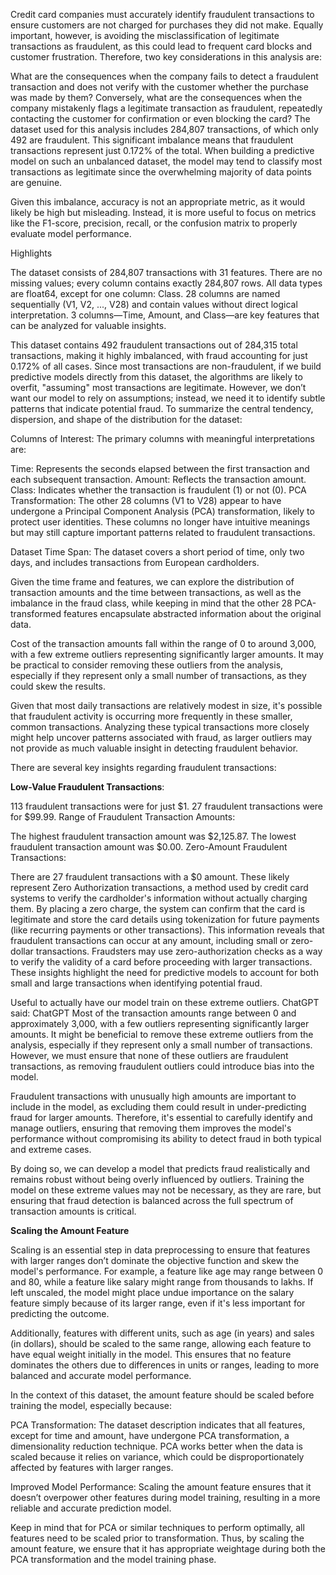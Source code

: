 Credit card companies must accurately identify fraudulent transactions to ensure customers are not charged for purchases they did not make. Equally important, however, is avoiding the misclassification of legitimate transactions as fraudulent, as this could lead to frequent card blocks and customer frustration. Therefore, two key considerations in this analysis are:

What are the consequences when the company fails to detect a fraudulent transaction and does not verify with the customer whether the purchase was made by them?
Conversely, what are the consequences when the company mistakenly flags a legitimate transaction as fraudulent, repeatedly contacting the customer for confirmation or even blocking the card?
The dataset used for this analysis includes 284,807 transactions, of which only 492 are fraudulent. This significant imbalance means that fraudulent transactions represent just 0.172% of the total. When building a predictive model on such an unbalanced dataset, the model may tend to classify most transactions as legitimate since the overwhelming majority of data points are genuine.

Given this imbalance, accuracy is not an appropriate metric, as it would likely be high but misleading. Instead, it is more useful to focus on metrics like the F1-score, precision, recall, or the confusion matrix to properly evaluate model performance.

Highlights

The dataset consists of 284,807 transactions with 31 features.
There are no missing values; every column contains exactly 284,807 rows.
All data types are float64, except for one column: Class.
28 columns are named sequentially (V1, V2, ..., V28) and contain values without direct logical interpretation.
3 columns—Time, Amount, and Class—are key features that can be analyzed for valuable insights.

This dataset contains 492 fraudulent transactions out of 284,315 total transactions, making it highly imbalanced, with fraud accounting for just 0.172% of all cases. Since most transactions are non-fraudulent, if we build predictive models directly from this dataset, the algorithms are likely to overfit, "assuming" most transactions are legitimate. However, we don’t want our model to rely on assumptions; instead, we need it to identify subtle patterns that indicate potential fraud.
To summarize the central tendency, dispersion, and shape of the distribution for the dataset:

Columns of Interest: The primary columns with meaningful interpretations are:

Time: Represents the seconds elapsed between the first transaction and each subsequent transaction.
Amount: Reflects the transaction amount.
Class: Indicates whether the transaction is fraudulent (1) or not (0).
PCA Transformation: The other 28 columns (V1 to V28) appear to have undergone a Principal Component Analysis (PCA) transformation, likely to protect user identities. These columns no longer have intuitive meanings but may still capture important patterns related to fraudulent transactions.

Dataset Time Span: The dataset covers a short period of time, only two days, and includes transactions from European cardholders.

Given the time frame and features, we can explore the distribution of transaction amounts and the time between transactions, as well as the imbalance in the fraud class, while keeping in mind that the other 28 PCA-transformed features encapsulate abstracted information about the original data.

Cost of the transaction amounts fall within the range of 0 to around 3,000, with a few extreme outliers representing significantly larger amounts. It may be practical to consider removing these outliers from the analysis, especially if they represent only a small number of transactions, as they could skew the results.

Given that most daily transactions are relatively modest in size, it's possible that fraudulent activity is occurring more frequently in these smaller, common transactions. Analyzing these typical transactions more closely might help uncover patterns associated with fraud, as larger outliers may not provide as much valuable insight in detecting fraudulent behavior.

There are several key insights regarding fraudulent transactions:

**Low-Value Fraudulent Transactions**:

113 fraudulent transactions were for just $1.
27 fraudulent transactions were for $99.99.
Range of Fraudulent Transaction Amounts:

The highest fraudulent transaction amount was $2,125.87.
The lowest fraudulent transaction amount was $0.00.
Zero-Amount Fraudulent Transactions:

There are 27 fraudulent transactions with a $0 amount. These likely represent Zero Authorization transactions, a method used by credit card systems to verify the cardholder's information without actually charging them. By placing a zero charge, the system can confirm that the card is legitimate and store the card details using tokenization for future payments (like recurring payments or other transactions).
This information reveals that fraudulent transactions can occur at any amount, including small or zero-dollar transactions. Fraudsters may use zero-authorization checks as a way to verify the validity of a card before proceeding with larger transactions. These insights highlight the need for predictive models to account for both small and large transactions when identifying potential fraud.

Useful to actually have our model train on these extreme outliers.
ChatGPT said:
ChatGPT
Most of the transaction amounts range between 0 and approximately 3,000, with a few outliers representing significantly larger amounts. It might be beneficial to remove these extreme outliers from the analysis, especially if they represent only a small number of transactions. However, we must ensure that none of these outliers are fraudulent transactions, as removing fraudulent outliers could introduce bias into the model.

Fraudulent transactions with unusually high amounts are important to include in the model, as excluding them could result in under-predicting fraud for larger amounts. Therefore, it's essential to carefully identify and manage outliers, ensuring that removing them improves the model's performance without compromising its ability to detect fraud in both typical and extreme cases.

By doing so, we can develop a model that predicts fraud realistically and remains robust without being overly influenced by outliers. Training the model on these extreme values may not be necessary, as they are rare, but ensuring that fraud detection is balanced across the full spectrum of transaction amounts is critical.


**Scaling the Amount Feature**

Scaling is an essential step in data preprocessing to ensure that features with larger ranges don’t dominate the objective function and skew the model's performance. For example, a feature like age may range between 0 and 80, while a feature like salary might range from thousands to lakhs. If left unscaled, the model might place undue importance on the salary feature simply because of its larger range, even if it's less important for predicting the outcome.

Additionally, features with different units, such as age (in years) and sales (in dollars), should be scaled to the same range, allowing each feature to have equal weight initially in the model. This ensures that no feature dominates the others due to differences in units or ranges, leading to more balanced and accurate model performance.

In the context of this dataset, the amount feature should be scaled before training the model, especially because:

PCA Transformation: The dataset description indicates that all features, except for time and amount, have undergone PCA transformation, a dimensionality reduction technique. PCA works better when the data is scaled because it relies on variance, which could be disproportionately affected by features with larger ranges.

Improved Model Performance: Scaling the amount feature ensures that it doesn’t overpower other features during model training, resulting in a more reliable and accurate prediction model.

Keep in mind that for PCA or similar techniques to perform optimally, all features need to be scaled prior to transformation. Thus, by scaling the amount feature, we ensure that it has appropriate weightage during both the PCA transformation and the model training phase.




